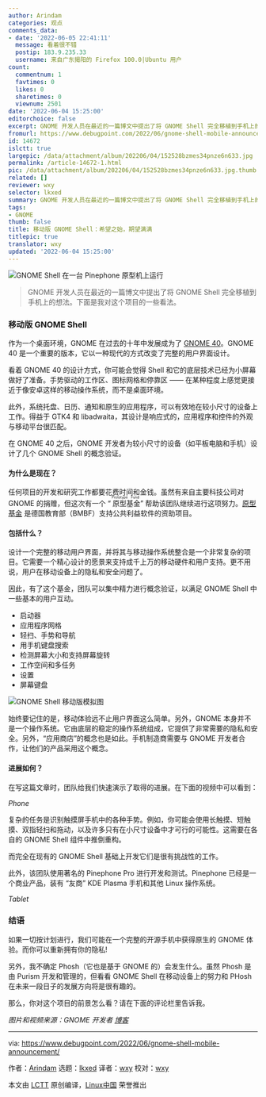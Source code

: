 ```yaml
---
author: Arindam
categories: 观点
comments_data:
- date: '2022-06-05 22:41:11'
  message: 看着很不错
  postip: 183.9.235.33
  username: 来自广东揭阳的 Firefox 100.0|Ubuntu 用户
count:
  commentnum: 1
  favtimes: 0
  likes: 0
  sharetimes: 0
  viewnum: 2501
date: '2022-06-04 15:25:00'
editorchoice: false
excerpt: GNOME 开发人员在最近的一篇博文中提出了将 GNOME Shell 完全移植到手机上的想法。下面是我对这个项目的一些看法。
fromurl: https://www.debugpoint.com/2022/06/gnome-shell-mobile-announcement/
id: 14672
islctt: true
largepic: /data/attachment/album/202206/04/152528bzmes34pnze6n633.jpg
permalink: /article-14672-1.html
pic: /data/attachment/album/202206/04/152528bzmes34pnze6n633.jpg.thumb.jpg
related: []
reviewer: wxy
selector: lkxed
summary: GNOME 开发人员在最近的一篇博文中提出了将 GNOME Shell 完全移植到手机上的想法。下面是我对这个项目的一些看法。
tags:
- GNOME
thumb: false
title: 移动版 GNOME Shell：希望之始，期望满满
titlepic: true
translator: wxy
updated: '2022-06-04 15:25:00'
---
```


![GNOME Shell 在一台 Pinephone 原型机上运行](/data/attachment/album/202206/04/152528bzmes34pnze6n633.jpg)



> 
> GNOME 开发人员在最近的一篇博文中提出了将 GNOME Shell 完全移植到手机上的想法。下面是我对这个项目的一些看法。
> 
> 
> 


### 移动版 GNOME Shell


作为一个桌面环境，GNOME 在过去的十年中发展成为了 [GNOME 40](https://www.debugpoint.com/tag/gnome-40)。GNOME 40 是一个重要的版本，它以一种现代的方式改变了完整的用户界面设计。


看着 GNOME 40 的设计方式，你可能会觉得 Shell 和它的底层技术已经为小屏幕做好了准备。手势驱动的工作区、图标网格和停靠区 —— 在某种程度上感觉更接近于像安卓这样的移动操作系统，而不是桌面环境。


此外，系统托盘、日历、通知和原生的应用程序，可以有效地在较小尺寸的设备上工作。得益于 GTK4 和 libadwaita，其设计是响应式的，应用程序和控件的外观与移动平台很匹配。


在 GNOME 40 之后，GNOME 开发者为较小尺寸的设备（如平板电脑和手机）设计了几个 GNOME Shell 的概念验证。


#### 为什么是现在？


任何项目的开发和研究工作都要花费时间和金钱。虽然有来自主要科技公司对 GNOME 的捐赠，但这次有一个 “<ruby> 原型基金 <rt>  Prototype Fund </rt></ruby>” 帮助该团队继续进行这项努力。[原型基金](http://www.prototypefund.de) 是德国教育部（BMBF）支持公共利益软件的资助项目。


#### 包括什么？


设计一个完整的移动用户界面，并将其与移动操作系统整合是一个非常复杂的项目。它需要一个精心设计的愿景来支持成千上万的移动硬件和用户支持。更不用说，用户在移动设备上的隐私和安全问题了。


因此，有了这个基金，团队可以集中精力进行概念验证，以满足 GNOME Shell 中一些基本的用户互动。


* 启动器
* 应用程序网格
* 轻扫、手势和导航
* 用手机键盘搜索
* 检测屏幕大小和支持屏幕旋转
* 工作空间和多任务
* 设置
* 屏幕键盘


![GNOME Shell 移动版模拟图](/data/attachment/album/202206/04/152528t34o3n5v5l19a1aq.jpg)


始终要记住的是，移动体验远不止用户界面这么简单。另外，GNOME 本身并不是一个操作系统。它由底层的稳定的操作系统组成，它提供了非常需要的隐私和安全。另外，“应用商店”的概念也是如此。手机制造商需要与 GNOME 开发者合作，让他们的产品采用这个概念。


#### 进展如何？


在写这篇文章时，团队给我们快速演示了取得的进展。在下面的视频中可以看到：






*Phone*


复杂的任务是识别触摸屏手机中的各种手势。例如，你可能会使用长触摸、短触摸、双指轻扫和拖动，以及许多只有在小尺寸设备中才可行的可能性。这需要在各自的 GNOME Shell 组件中推倒重构。


而完全在现有的 GNOME Shell 基础上开发它们是很有挑战性的工作。


此外，该团队使用著名的 Pinephone Pro 进行开发和测试。Pinephone 已经是一个商业产品，装有 “友商” KDE Plasma 手机和其他 Linux 操作系统。






*Tablet*


### 结语


如果一切按计划进行，我们可能在一个完整的开源手机中获得原生的 GNOME 体验。而你可以重新拥有你的隐私!


另外，我不确定 Phosh（它也是基于 GNOME 的）会发生什么。虽然 Phosh 是由 Purism 开发和管理的，但看看 GNOME Shell 在移动设备上的努力和 PHosh 在未来一段日子的发展方向将是很有趣的。


那么，你对这个项目的前景怎么看？请在下面的评论栏里告诉我。


*图片和视频来源：GNOME 开发者 [博客](https://blogs.gnome.org/shell-dev/2022/05/30/towards-gnome-shell-on-mobile/)*




---


via: <https://www.debugpoint.com/2022/06/gnome-shell-mobile-announcement/>


作者：[Arindam](https://www.debugpoint.com/author/admin1/) 选题：[lkxed](https://github.com/lkxed) 译者：[wxy](https://github.com/wxy) 校对：[wxy](https://github.com/wxy)


本文由 [LCTT](https://github.com/LCTT/TranslateProject) 原创编译，[Linux中国](https://linux.cn/) 荣誉推出